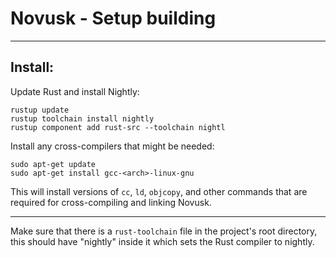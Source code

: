 # Novusk - Setup building

---

## Install:

Update Rust and install Nightly:
```commandline
rustup update
rustup toolchain install nightly
rustup component add rust-src --toolchain nightl

```

Install any cross-compilers that might be needed:
```commandline
sudo apt-get update
sudo apt-get install gcc-<arch>-linux-gnu
```

This will install versions of ``cc``, ``ld``, ``objcopy``, and other commands that are required for cross-compiling and 
linking Novusk.

---

Make sure that there is a ``rust-toolchain`` file in the project's root directory, this should have "nightly" inside it
which sets the Rust compiler to nightly.

